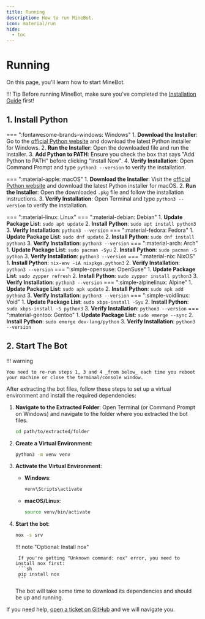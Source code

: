 ```yaml
---
title: Running
description: How to run MineBot.
icon: material/run
hide:
  - toc
---
```


# Running

On this page, you'll learn how to start MineBot.

!!! Tip
    Before running MineBot, make sure you've completed the [Installation Guide](../installation/index.md) first!


## 1. Install Python

=== ":fontawesome-brands-windows: Windows"
    1. **Download the Installer**: Go to the [official Python website](https://www.python.org/downloads/windows/) and download the latest Python installer for Windows.
    2. **Run the Installer**: Open the downloaded file and run the installer.
    3. **Add Python to PATH**: Ensure you check the box that says "Add Python to PATH" before clicking "Install Now".
    4. **Verify Installation**: Open Command Prompt and type `python3 --version` to verify the installation.

=== ":material-apple: macOS"
    1. **Download the Installer**: Visit the [official Python website](https://www.python.org/downloads/macos/) and download the latest Python installer for macOS.
    2. **Run the Installer**: Open the downloaded `.pkg` file and follow the installation instructions.
    3. **Verify Installation**: Open Terminal and type `python3 --version` to verify the installation.

=== ":material-linux: Linux"
    === ":material-debian: Debian"
        1. **Update Package List**: `sudo apt update`
        2. **Install Python**: `sudo apt install python3`
        3. **Verify Installation**: `python3 --version`
    === ":material-fedora: Fedora"
        1. **Update Package List**: `sudo dnf update`
        2. **Install Python**: `sudo dnf install python3`
        3. **Verify Installation**: `python3 --version`
    === ":material-arch: Arch"
        1. **Update Package List**: `sudo pacman -Syu`
        2. **Install Python**: `sudo pacman -S python`
        3. **Verify Installation**: `python3 --version`
    === ":material-nix: NixOS"
        1. **Install Python**: `nix-env -iA nixpkgs.python3`
        2. **Verify Installation**: `python3 --version`
    === ":simple-opensuse: OpenSuse"
        1. **Update Package List**: `sudo zypper refresh`
        2. **Install Python**: `sudo zypper install python3`
        3. **Verify Installation**: `python3 --version`
    === ":simple-alpinelinux: Alpine"
        1. **Update Package List**: `sudo apk update`
        2. **Install Python**: `sudo apk add python3`
        3. **Verify Installation**: `python3 --version`
    === ":simple-voidlinux: Void"
        1. **Update Package List**: `sudo xbps-install -Syu`
        2. **Install Python**: `sudo xbps-install -S python3`
        3. **Verify Installation**: `python3 --version`
    === ":material-gentoo: Gentoo"
        1. **Update Package List**: `sudo emerge --sync`
        2. **Install Python**: `sudo emerge dev-lang/python`
        3. **Verify Installation**: `python3 --version`

## 2. Start The Bot

!!! warning

    You need to re-run steps 1, 3 and 4 _from below_ each time you reboot your machine or close the terminal/console window.

After extracting the bot files, follow these steps to set up a virtual environment and install the required dependencies:

1. **Navigate to the Extracted Folder**: Open Terminal (or Command Prompt on Windows) and navigate to the folder where you extracted the bot files.
    ```sh
    cd path/to/extracted/folder
    ```
2. **Create a Virtual Environment**:
    ```sh
    python3 -m venv venv
    ```
3. **Activate the Virtual Environment**:
    - **Windows**:
        ```sh
        venv\Scripts\activate
        ```
    - **macOS/Linux**:
        ```sh
        source venv/bin/activate
        ```

4. **Start the bot**:
    ```sh
    nox -s srv
    ```

    !!! note "Optional: Install nox"

        If you're getting "Unknown command: nox" error, you need to install nox first:
        ```sh
        pip install nox
        ```

    The bot will take some time to download its dependencies and should be up and running. 

If you need help, [open a ticket on GitHub](https://github.com/kangarko/MineBot/issues) and we will navigate you.